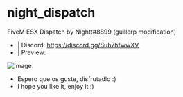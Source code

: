 # night_dispatch
FiveM ESX Dispatch by Nightt#8899 (guillerp modification)

- | Discord: https://discord.gg/Suh7hfwwXV
- | Preview: 

![image](https://user-images.githubusercontent.com/101990128/163796333-332260ca-ece3-478b-b8f5-421c2d77ffad.png)


- Espero que os guste, disfrutadlo :)
- I hope you like it, enjoy it :)
